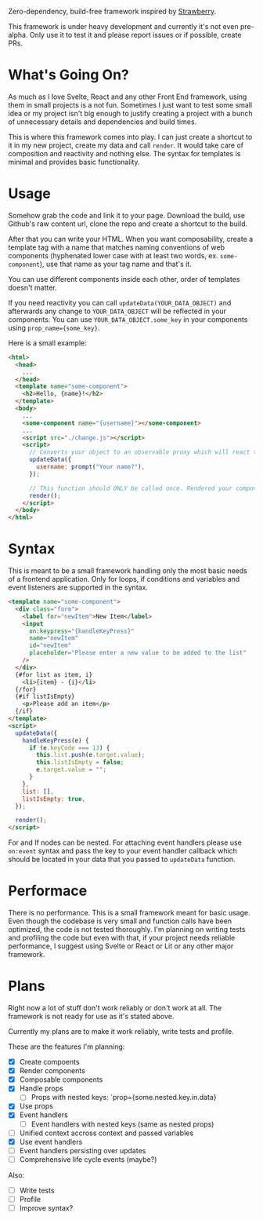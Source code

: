 Zero-dependency, build-free framework inspired by [Strawberry](https://strawberry.quest/).

This framework is under heavy development and currently it's not even pre-alpha.
Only use it to test it and please report issues or if possible, create PRs.

# What's Going On?

As much as I love Svelte, React and any other Front End framework, using them in small projects is a not fun.
Sometimes I just want to test some small idea or my project isn't big enough to justify creating a project with a bunch of unnecessary details and dependencies and build times.

This is where this framework comes into play. I can just create a shortcut to it in my new project, create my data and call `render`.
It would take care of composition and reactivity and nothing else. The syntax for templates is minimal and provides basic functionality.

# Usage

Somehow grab the code and link it to your page. Download the build, use Github's raw content url, clone the repo and create a shortcut to the build.

After that you can write your HTML. When you want composability, create a template tag with a name that matches naming conventions of web components (hyphenated lower case with at least two words, ex. `some-component`), use that name as your tag name and that's it.

You can use different components inside each other, order of templates doesn't matter.

If you need reactivity you can call `updateData(YOUR_DATA_OBJECT)` and afterwards any change to `YOUR_DATA_OBJECT` will be reflected in your components. You can use `YOUR_DATA_OBJECT.some_key` in your components using `prop_name={some_key}`.

Here is a small example:

```html
<html>
  <head>
    ...
  </head>
  <template name="some-component">
    <h2>Hello, {name}!</h2>
  </template>
  <body>
    ...
    <some-component name="{username}"></some-component>
    ...
    <script src="./change.js"></script>
    <script>
      // Converts your object to an observable proxy which will react to changes by updating the page.
      updateData({
        username: prompt("Your name?"),
      });

      // This function should ONLY be called once. Rendered your components in the page.
      render();
    </script>
  </body>
</html>
```

# Syntax

This is meant to be a small framework handling only the most basic needs of a frontend application. Only for loops, if conditions and variables and event listeners are supported in the syntax.

```html
<template name="some-component">
  <div class="form">
    <label for="newItem">New Item</label>
    <input
      on:keypress="{handleKeyPress}"
      name="newItem"
      id="newItem"
      placeholder="Please enter a new value to be added to the list"
    />
  </div>
  {#for list as item, i}
    <li>{item} - {i}</li>
  {/for}
  {#if listIsEmpty}
    <p>Please add an item</p>
  {/if}
</template>
<script>
  updateData({
    handleKeyPress(e) {
      if (e.keyCode === 13) {
        this.list.push(e.target.value);
        this.listIsEmpty = false;
        e.target.value = "";
      }
    },
    list: [],
    listIsEmpty: true,
  });

  render();
</script>
```

For and If nodes can be nested. For attaching event handlers please use `on:event` syntax and pass the key to your event handler callback which should be located in your data that you passed to `updateData` function.

# Performace

There is no performance. This is a small framework meant for basic usage. Even though the codebase is very small and function calls have been optimized, the code is not tested thoroughly.
I'm planning on writing tests and profiling the code but even with that, if your project needs reliable performance, I suggest using Svelte or React or Lit or any other major framework.

# Plans

Right now a lot of stuff don't work reliably or don't work at all.
The framework is not ready for use as it's stated above.

Currently my plans are to make it work reliably, write tests and profile.

These are the features I'm planning:

- [x] Create compoents
- [x] Render components
- [x] Composable components
- [x] Handle props
  - [ ] Props with nested keys: `prop={some.nested.key.in.data}
- [x] Use props
- [x] Event handlers
  - [ ] Event handlers with nested keys (same as nested props)
- [ ] Unified context accross context and passed variables
- [x] Use event handlers
- [ ] Event handlers persisting over updates
- [ ] Comprehensive life cycle events (maybe?)

Also:

- [ ] Write tests
- [ ] Profile
- [ ] Improve syntax?
